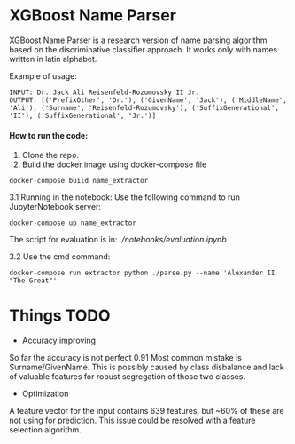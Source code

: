 # XGBoost Name Parser

XGBoost Name Parser is a research version of name parsing algorithm based on 
the discriminative classifier approach. It works only with names written in latin alphabet.

Example of usage:
```
INPUT: Dr. Jack Ali Reisenfeld-Rozumovsky II Jr.
OUTPUT: [('PrefixOther', 'Dr.'), ('GivenName', 'Jack'), ('MiddleName', 'Ali'), ('Surname', 'Reisenfeld-Rozumovsky'), ('SuffixGenerational', 'II'), ('SuffixGenerational', 'Jr.')]
```

#### How to run the code:
1. Clone the repo.
2. Build the docker image using docker-compose file
```
docker-compose build name_extractor
```
3.1 Running in the notebook:
Use the following command to run JupyterNotebook server:
```
docker-compose up name_extractor
```
The script for evaluation is in: *./notebooks/evaluation.ipynb* 

3.2 Use the cmd command:
```
docker-compose run extractor python ./parse.py --name 'Alexander II "The Great"'
```

# Things TODO
* Accuracy improving 

So far the accuracy is not perfect 0.91 Most common mistake is Surname/GivenName. 
This is possibly caused by class disbalance and lack of valuable features for robust segregation of those two classes.
* Optimization

A feature vector for the input contains 639 features, but ~60% of these are not using for prediction. 
This issue could be resolved with a feature selection algorithm.
